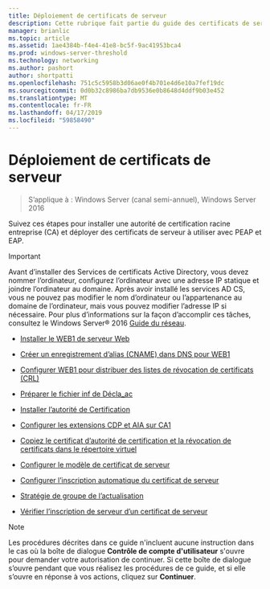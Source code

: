 ```yaml
---
title: Déploiement de certificats de serveur
description: Cette rubrique fait partie du guide des certificats de serveur de déploiement pour les déploiements de sans fil et câblé à 802.1 X
manager: brianlic
ms.topic: article
ms.assetid: 1ae4384b-f4e4-41e8-bc5f-9ac41953bca4
ms.prod: windows-server-threshold
ms.technology: networking
ms.author: pashort
author: shortpatti
ms.openlocfilehash: 751c5c5958b3d06ae0f4b701e4d6e10a7fef19dc
ms.sourcegitcommit: 0d0b32c8986ba7db9536e0b8648d4ddf9b03e452
ms.translationtype: MT
ms.contentlocale: fr-FR
ms.lasthandoff: 04/17/2019
ms.locfileid: "59858490"
---
```

# <a name="server-certificate-deployment"></a>Déploiement de certificats de serveur

>S’applique à : Windows Server (canal semi-annuel), Windows Server 2016

Suivez ces étapes pour installer une autorité de certification racine entreprise (CA) et déployer des certificats de serveur à utiliser avec PEAP et EAP.  
  
> [!IMPORTANT]  
> Avant d’installer des Services de certificats Active Directory, vous devez nommer l’ordinateur, configurez l’ordinateur avec une adresse IP statique et joindre l’ordinateur au domaine. Après avoir installé les services AD CS, vous ne pouvez pas modifier le nom d’ordinateur ou l’appartenance au domaine de l’ordinateur, mais vous pouvez modifier l’adresse IP si nécessaire. Pour plus d’informations sur la façon d’accomplir ces tâches, consultez le Windows Server&reg; 2016 [Guide du réseau](../../Core-Network-Guide.md).  

  
-   [Installer le WEB1 de serveur Web](../../../core-network-guide/cncg/server-certs/Install-the-Web-Server-WEB1.md)  
  
-   [Créer un enregistrement d’alias (CNAME) dans DNS pour WEB1](../../../core-network-guide/cncg/server-certs/Create-an-Alias-CNAME-Record-in-DNS-for-WEB1.md)  
  
-   [Configurer WEB1 pour distribuer des listes de révocation de certificats (CRL)](../../../core-network-guide/cncg/server-certs/Configure-WEB1-to-Distribute-Certificate-Revocation-Lists.md)  
  
-   [Préparer le fichier inf de Décla_ac](../../../core-network-guide/cncg/server-certs/Prepare-the-CAPolicy-inf-File.md)  
  
-   [Installer l’autorité de Certification](../../../core-network-guide/cncg/server-certs/Install-the-Certification-Authority.md)  
  
-   [Configurer les extensions CDP et AIA sur CA1](../../../core-network-guide/cncg/server-certs/Configure-the-CDP-and-AIA-Extensions-on-CA1.md)  
  
-   [Copiez le certificat d’autorité de certification et la révocation de certificats dans le répertoire virtuel](../../../core-network-guide/cncg/server-certs/Copy-the-CA-Certificate-and-CRL-to-the-Virtual-Directory.md)  
  
-   [Configurer le modèle de certificat de serveur](../../../core-network-guide/cncg/server-certs/Configure-the-Server-Certificate-Template.md)  
  
-   [Configurer l’inscription automatique du certificat de serveur](../../../core-network-guide/cncg/server-certs/Configure-Server-Certificate-Autoenrollment.md)  
  
-   [Stratégie de groupe de l’actualisation](../../../core-network-guide/cncg/server-certs/Refresh-Group-Policy.md)  
  
-   [Vérifier l’inscription de serveur d’un certificat de serveur](../../../core-network-guide/cncg/server-certs/Verify-Server-Enrollment-of-a-Server-Certificate.md)  
  
> [!NOTE]  
> Les procédures décrites dans ce guide n'incluent aucune instruction dans le cas où la boîte de dialogue **Contrôle de compte d'utilisateur** s'ouvre pour demander votre autorisation de continuer. Si cette boîte de dialogue s’ouvre pendant que vous réalisez les procédures de ce guide, et si elle s’ouvre en réponse à vos actions, cliquez sur **Continuer**.  
  


